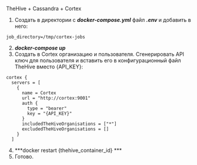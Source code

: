 TheHive + Cassandra + Cortex

1. Создать в директории с ***docker-compose.yml*** файл ***.env*** и добавить в него:
```
job_directory=/tmp/cortex-jobs
```
2. ***docker-compose up***
3. Создать в Cortex организацию и пользователя. Сгенерировать API ключ для пользователя и вставить его в конфигурационный файл TheHive вместо {API_KEY}:
```
cortex {
  servers = [
    {
      name = Cortex
      url = "http://cortex:9001"
      auth {
        type = "bearer"
        key = "{API_KEY}"
      }
      includedTheHiveOrganisations = ["*"]
      excludedTheHiveOrganisations = []
    }
  ]
```
4. ***docker restart {thehive_container_id} ***
5. Готово.

